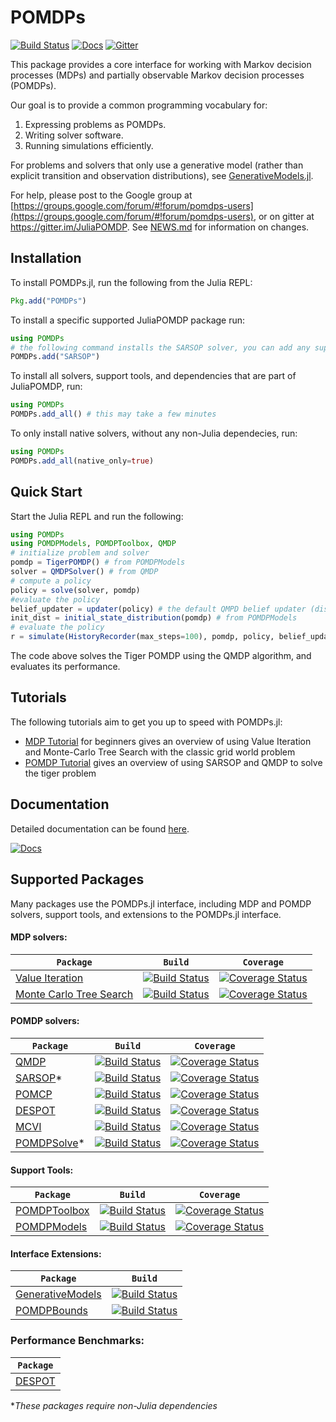# POMDPs

[![Build Status](https://travis-ci.org/JuliaPOMDP/POMDPs.jl.svg?branch=master)](https://travis-ci.org/JuliaPOMDP/POMDPs.jl)
[![Docs](https://img.shields.io/badge/docs-stable-blue.svg)](https://JuliaPOMDP.github.io/POMDPs.jl/stable)
[![Gitter](https://badges.gitter.im/JuliaPOMDP/Lobby.svg)](https://gitter.im/JuliaPOMDP/Lobby?utm_source=badge&utm_medium=badge&utm_campaign=pr-badge)

This package provides a core interface for working with Markov decision processes (MDPs) and partially observable Markov decision processes (POMDPs).

Our goal is to provide a common programming vocabulary for:

1. Expressing problems as POMDPs. 
2. Writing solver software.
3. Running simulations efficiently.

For problems and solvers that only use a generative model (rather than explicit transition and observation distributions), see [GenerativeModels.jl](https://github.com/JuliaPOMDP/GenerativeModels.jl).

For help, please post to the Google group at [https://groups.google.com/forum/#!forum/pomdps-users](https://groups.google.com/forum/#!forum/pomdps-users), or on gitter at https://gitter.im/JuliaPOMDP. See [NEWS.md](NEWS.md) for information on changes.

## Installation
To install POMDPs.jl, run the following from the Julia REPL: 
```julia
Pkg.add("POMDPs")
```

To install a specific supported JuliaPOMDP package run:
```julia
using POMDPs
# the following command installs the SARSOP solver, you can add any supported solver this way
POMDPs.add("SARSOP") 
```

To install all solvers, support tools, and dependencies that are part of JuliaPOMDP, run:
```julia
using POMDPs
POMDPs.add_all() # this may take a few minutes
```

To only install native solvers, without any non-Julia dependecies, run:
```julia
using POMDPs
POMDPs.add_all(native_only=true)
```

## Quick Start

Start the Julia REPL and run the following:
```julia
using POMDPs
using POMDPModels, POMDPToolbox, QMDP
# initialize problem and solver
pomdp = TigerPOMDP() # from POMDPModels
solver = QMDPSolver() # from QMDP
# compute a policy
policy = solve(solver, pomdp)
#evaluate the policy
belief_updater = updater(policy) # the default QMPD belief updater (discrete Bayesian filter)
init_dist = initial_state_distribution(pomdp) # from POMDPModels
# evaluate the policy
r = simulate(HistoryRecorder(max_steps=100), pomdp, policy, belief_updater, init_dist) # run 100 step simulation
```
The code above solves the Tiger POMDP using the QMDP algorithm, and evaluates its performance. 


## Tutorials

The following tutorials aim to get you up to speed with POMDPs.jl:
* [MDP Tutorial](http://nbviewer.ipython.org/github/sisl/POMDPs.jl/blob/master/examples/GridWorld.ipynb) for beginners
gives an overview of using Value Iteration and Monte-Carlo Tree Search with the classic grid world problem
* [POMDP Tutorial](http://nbviewer.ipython.org/github/sisl/POMDPs.jl/blob/master/examples/Tiger.ipynb) gives an overview
of using SARSOP and QMDP to solve the tiger problem


## Documentation

Detailed documentation can be found [here](http://juliapomdp.github.io/POMDPs.jl/latest/).

[![Docs](https://img.shields.io/badge/docs-stable-blue.svg)](https://JuliaPOMDP.github.io/POMDPs.jl/stable)


## Supported Packages

Many packages use the POMDPs.jl interface, including MDP and POMDP solvers, support tools, and extensions to the POMDPs.jl interface. 

#### MDP solvers:

|  **`Package`**   |  **`Build`** | **`Coverage`** |
|-------------------|----------------------|------------------|
| [Value Iteration](https://github.com/JuliaPOMDP/DiscreteValueIteration.jl) | [![Build Status](https://travis-ci.org/JuliaPOMDP/DiscreteValueIteration.jl.svg?branch=master)](https://travis-ci.org/JuliaPOMDP/DiscreteValueIteration.jl)  | [![Coverage Status](https://coveralls.io/repos/github/JuliaPOMDP/DiscreteValueIteration.jl/badge.svg?branch=master)](https://coveralls.io/github/JuliaPOMDP/DiscreteValueIteration.jl?branch=master) |
| [Monte Carlo Tree Search](https://github.com/JuliaPOMDP/MCTS.jl) | [![Build Status](https://travis-ci.org/JuliaPOMDP/MCTS.jl.svg?branch=master)](https://travis-ci.org/JuliaPOMDP/MCTS.jl) | [![Coverage Status](https://coveralls.io/repos/github/JuliaPOMDP/MCTS.jl/badge.svg?branch=master)](https://coveralls.io/github/JuliaPOMDP/MCTS.jl?branch=master) |

#### POMDP solvers:

|  **`Package`**   |  **`Build`** | **`Coverage`** |
|-------------------|----------------------|------------------|
| [QMDP](https://github.com/JuliaPOMDP/QMDP.jl) | [![Build Status](https://travis-ci.org/JuliaPOMDP/QMDP.jl.svg?branch=master)](https://travis-ci.org/JuliaPOMDP/QMDP.jl) | [![Coverage Status](https://coveralls.io/repos/JuliaPOMDP/QMDP.jl/badge.svg)](https://coveralls.io/r/JuliaPOMDP/QMDP.jl)  |
| [SARSOP](https://github.com/JuliaPOMDP/SARSOP.jl)* | [![Build Status](https://travis-ci.org/JuliaPOMDP/SARSOP.jl.svg?branch=master)](https://travis-ci.org/JuliaPOMDP/SARSOP.jl) | [![Coverage Status](https://coveralls.io/repos/github/JuliaPOMDP/SARSOP.jl/badge.svg?branch=master)](https://coveralls.io/github/JuliaPOMDP/SARSOP.jl?branch=master) |
| [POMCP](https://github.com/JuliaPOMDP/POMCP.jl) | [![Build Status](https://travis-ci.org/JuliaPOMDP/POMCP.jl.svg?branch=master)](https://travis-ci.org/JuliaPOMDP/POMCP.jl) | [![Coverage Status](https://coveralls.io/repos/github/JuliaPOMDP/POMCP.jl/badge.svg?branch=master)](https://coveralls.io/github/JuliaPOMDP/POMCP.jl?branch=master) |
| [DESPOT](https://github.com/JuliaPOMDP/DESPOT.jl) | [![Build Status](https://travis-ci.org/JuliaPOMDP/DESPOT.jl.svg?branch=master)](https://travis-ci.com/JuliaPOMDP/DESPOT.jl) | [![Coverage Status](https://coveralls.io/repos/github/JuliaPOMDP/DESPOT.jl/badge.svg?branch=master)](https://coveralls.io/github/JuliaPOMDP/DESPOT.jl?branch=master) |
| [MCVI](https://github.com/JuliaPOMDP/MCVI.jl) | [![Build Status](https://travis-ci.org/JuliaPOMDP/MCVI.jl.svg?branch=master)](https://travis-ci.org/JuliaPOMDP/MCVI.jl) | [![Coverage Status](https://coveralls.io/repos/github/JuliaPOMDP/MCVI.jl/badge.svg?branch=master)](https://coveralls.io/github/JuliaPOMDP/MCVI.jl?branch=master) |
| [POMDPSolve](https://github.com/JuliaPOMDP/POMDPSolve.jl)* | [![Build Status](https://travis-ci.org/JuliaPOMDP/POMDPSolve.jl.svg?branch=master)](https://travis-ci.org/JuliaPOMDP/POMDPSolve.jl) | [![Coverage Status](https://coveralls.io/repos/JuliaPOMDP/POMDPSolve.jl/badge.svg)](https://coveralls.io/r/JuliaPOMDP/POMDPSolve.jl) |



#### Support Tools:

|  **`Package`**   |  **`Build`** | **`Coverage`** |
|-------------------|----------------------|------------------|
| [POMDPToolbox](https://github.com/JuliaPOMDP/POMDPToolbox.jl) | [![Build Status](https://travis-ci.org/JuliaPOMDP/POMDPToolbox.jl.svg?branch=master)](https://travis-ci.org/JuliaPOMDP/POMDPToolbox.jl) | [![Coverage Status](https://coveralls.io/repos/github/JuliaPOMDP/POMDPToolbox.jl/badge.svg?branch=master)](https://coveralls.io/github/JuliaPOMDP/POMDPToolbox.jl?branch=master) |
| [POMDPModels](https://github.com/JuliaPOMDP/POMDPModels.jl) | [![Build Status](https://travis-ci.org/JuliaPOMDP/POMDPModels.jl.svg?branch=master)](https://travis-ci.org/JuliaPOMDP/POMDPModels.jl) | [![Coverage Status](https://coveralls.io/repos/github/JuliaPOMDP/POMDPModels.jl/badge.svg?branch=master)](https://coveralls.io/github/JuliaPOMDP/POMDPModels.jl?branch=master) |
 
#### Interface Extensions:

|  **`Package`**   |  **`Build`** |
|-------------------|----------------------|
| [GenerativeModels](https://github.com/JuliaPOMDP/GenerativeModels.jl) | [![Build Status](https://travis-ci.org/JuliaPOMDP/GenerativeModels.jl.svg?branch=master)](https://travis-ci.org/JuliaPOMDP/GenerativeModels.jl) | 
| [POMDPBounds](https://github.com/JuliaPOMDP/POMDPBounds.jl) | [![Build Status](https://travis-ci.org/JuliaPOMDP/POMDPBounds.jl.svg?branch=master)](https://travis-ci.org/JuliaPOMDP/POMDPBounds.jl) | 



### Performance Benchmarks:

|  **`Package`**   | 
|-------------------|
| [DESPOT](https://github.com/JuliaPOMDP/DESPOT.jl/blob/master/test/perflog.md) | 

*_These packages require non-Julia dependencies_

